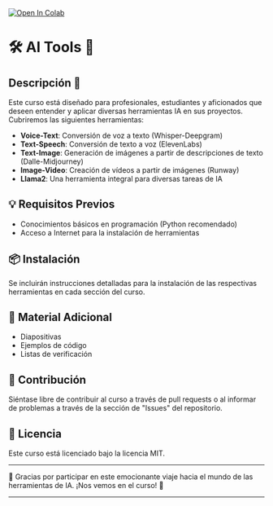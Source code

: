 <a target="_blank" href="https://colab.research.google.com/github/Inostroza7/AI-Tools/blob/main/AI_Tools_Course_Template.ipynb">
  <img src="https://colab.research.google.com/assets/colab-badge.svg" alt="Open In Colab"/>
</a>

# 🛠️ AI Tools 🤖

## Descripción 📝

Este curso está diseñado para profesionales, estudiantes y aficionados que deseen entender y aplicar diversas herramientas IA en sus proyectos. Cubriremos las siguientes herramientas:

- **Voice-Text**: Conversión de voz a texto (Whisper-Deepgram)
- **Text-Speech**: Conversión de texto a voz (ElevenLabs)
- **Text-Image**: Generación de imágenes a partir de descripciones de texto (Dalle-Midjourney)
- **Image-Video**: Creación de vídeos a partir de imágenes (Runway)
- **Llama2**: Una herramienta integral para diversas tareas de IA

## 💡 Requisitos Previos

- Conocimientos básicos en programación (Python recomendado)
- Acceso a Internet para la instalación de herramientas

## 📦 Instalación

Se incluirán instrucciones detalladas para la instalación de las respectivas herramientas en cada sección del curso.

## 📖 Material Adicional

- Diapositivas
- Ejemplos de código
- Listas de verificación

## 👥 Contribución

Siéntase libre de contribuir al curso a través de pull requests o al informar de problemas a través de la sección de "Issues" del repositorio.

## 📄 Licencia

Este curso está licenciado bajo la licencia MIT.

---

🙏 Gracias por participar en este emocionante viaje hacia el mundo de las herramientas de IA. ¡Nos vemos en el curso! 🚀

---
